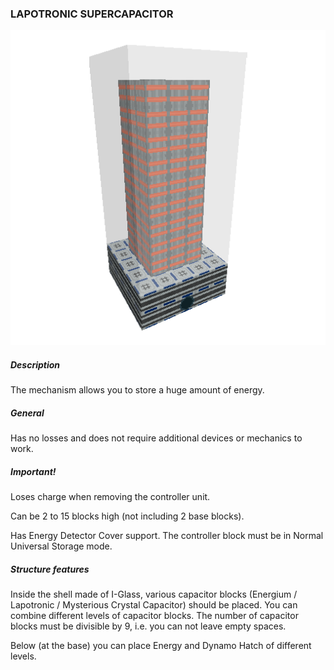 ### LAPOTRONIC SUPERCAPACITOR

![LOGO](media/gregtech/LSC.png)

##### Description

The mechanism allows you to store a huge amount of energy.

##### General

Has no losses and does not require additional devices or mechanics to work.

##### Important!

Loses charge when removing the controller unit.


Can be 2 to 15 blocks high (not including 2 base blocks).


Has Energy Detector Cover support. The controller block must be in Normal Universal Storage mode.

##### Structure features

Inside the shell made of I-Glass, various capacitor blocks (Energium / Lapotronic / Mysterious Crystal Capacitor) should be placed. You can combine different levels of capacitor blocks. The number of capacitor blocks must be divisible by 9, i.e. you can not leave empty spaces.


Below (at the base) you can place Energy and Dynamo Hatch of different levels.

